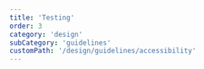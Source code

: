 ```yaml
---
title: 'Testing'
order: 3
category: 'design'
subCategory: 'guidelines'
customPath: '/design/guidelines/accessibility'
---
```

